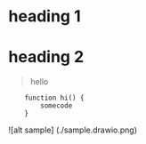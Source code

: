 # heading 1 

# heading 2 

> hello 


```
    function hi() {
        somecode
    }
```



![alt sample] (./sample.drawio.png)